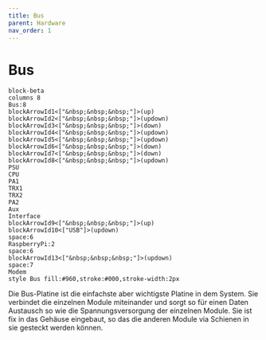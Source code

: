 ```yaml
---
title: Bus
parent: Hardware
nav_order: 1
---
```


# Bus

```mermaid
block-beta
columns 8
Bus:8
blockArrowId1<["&nbsp;&nbsp;&nbsp;"]>(up)
blockArrowId2<["&nbsp;&nbsp;&nbsp;"]>(updown)
blockArrowId3<["&nbsp;&nbsp;&nbsp;"]>(down)
blockArrowId4<["&nbsp;&nbsp;&nbsp;"]>(updown)
blockArrowId5<["&nbsp;&nbsp;&nbsp;"]>(updown)
blockArrowId6<["&nbsp;&nbsp;&nbsp;"]>(down)
blockArrowId7<["&nbsp;&nbsp;&nbsp;"]>(down)
blockArrowId8<["&nbsp;&nbsp;&nbsp;"]>(updown)
PSU
CPU
PA1
TRX1
TRX2
PA2
Aux
Interface
blockArrowId9<["&nbsp;&nbsp;&nbsp;"]>(up)
blockArrowId10<["USB"]>(updown)
space:6
RaspberryPi:2
space:6
blockArrowId13<["&nbsp;&nbsp;&nbsp;"]>(updown)
space:7
Modem
style Bus fill:#960,stroke:#000,stroke-width:2px
```

Die Bus-Platine ist die einfachste aber wichtigste Platine in dem System. Sie verbindet die einzelnen Module miteinander und sorgt so für einen Daten Austausch so wie die Spannungsversorgung der einzelnen Module.
Sie ist fix in das Gehäuse eingebaut, so das die anderen Module via Schienen in sie gesteckt werden können.
